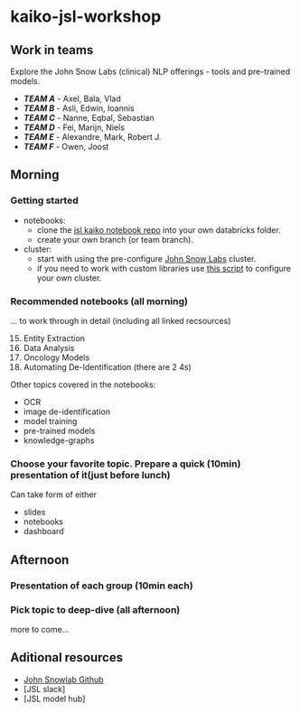 # kaiko-jsl-workshop


## Work in teams

Explore the John Snow Labs (clinical) NLP offerings - tools and pre-trained models.

- ***TEAM A*** - Axel, Bala, Vlad
- ***TEAM B*** - Asli, Edwin, Ioannis
- ***TEAM C*** - Nanne, Eqbal, Sebastian
- ***TEAM D*** - Fei, Marijn, Niels
- ***TEAM E*** - Alexandre, Mark, Robert J.
- ***TEAM F*** - Owen, Joost



## Morning
### Getting started
- notebooks: 
    - clone the [jsl kaiko notebook repo](https://github.com/kaiko-ai/kaiko-jsl-workshop.git) into your own databricks folder.
    - create your own branch (or team branch).
- cluster:
    - start with using the pre-configure [John Snow Labs]() cluster.
    - if you need to work with custom libraries use [this script](http://) to configure your own cluster. 


### Recommended notebooks (all morning)

... to work through in detail (including all linked recsources)

15. Entity Extraction
16. Data Analysis
22. Oncology Models
4. Automating De-Identification (there are 2 4s)

Other topics covered in the notebooks:
- OCR
- image de-identification
- model training
- pre-trained models
- knowledge-graphs

### Choose your favorite topic. Prepare a quick (10min) presentation of it(just before lunch)

Can take form of either 
- slides
- notebooks
- dashboard

## Afternoon

### Presentation of each group (10min each)

### Pick topic to deep-dive (all afternoon)

more to come...


## Aditional resources
- [John Snowlab Github]()
- [JSL slack]
- [JSL model hub]